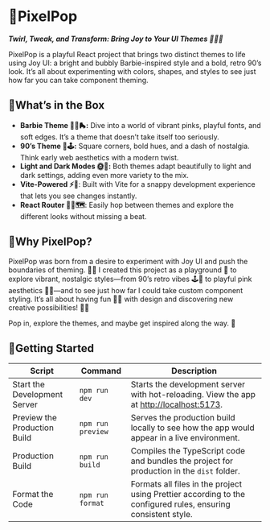 # 🍭PixelPop

**_Twirl, Tweak, and Transform: Bring Joy to Your UI Themes 🎡✨🧩_**

PixelPop is a playful React project that brings two distinct themes to life using Joy UI: a bright and bubbly Barbie-inspired style and a bold, retro 90’s look. It’s all about experimenting with colors, shapes, and styles to see just how far you can take component theming.

## 🍭What’s in the Box

- **Barbie Theme 🌸💅🛼:** Dive into a world of vibrant pinks, playful fonts, and soft edges. It’s a theme that doesn’t take itself too seriously.
- **90’s Theme 📼🕹️:** Square corners, bold hues, and a dash of nostalgia. Think early web aesthetics with a modern twist.
- **Light and Dark Modes 🌞🌙:** Both themes adapt beautifully to light and dark settings, adding even more variety to the mix.
- **Vite-Powered ⚡🚀**: Built with Vite for a snappy development experience that lets you see changes instantly.
- **React Router 🧭📍🗺️**: Easily hop between themes and explore the different looks without missing a beat.

## 🍭Why PixelPop?

PixelPop was born from a desire to experiment with Joy UI and push the boundaries of theming. 🎨✨ I created this project as a playground 🛝 to explore vibrant, nostalgic styles—from 90’s retro vibes 🕹️📼 to playful pink aesthetics 🎀🦄—and to see just how far I could take custom component styling. It’s all about having fun 🤹‍♂️ with design and discovering new creative possibilities! 🚀🌈

Pop in, explore the themes, and maybe get inspired along the way. 🎉

## 🍭Getting Started

| Script                       | Command           | Description                                                                                                       |
| ---------------------------- | ----------------- | ----------------------------------------------------------------------------------------------------------------- |
| Start the Development Server | `npm run dev`     | Starts the development server with hot-reloading. View the app at [http://localhost:5173](http://localhost:5173). |
| Preview the Production Build | `npm run preview` | Serves the production build locally to see how the app would appear in a live environment.                        |
| Production Build             | `npm run build`   | Compiles the TypeScript code and bundles the project for production in the `dist` folder.                         |
| Format the Code              | `npm run format`  | Formats all files in the project using Prettier according to the configured rules, ensuring consistent style.      |
